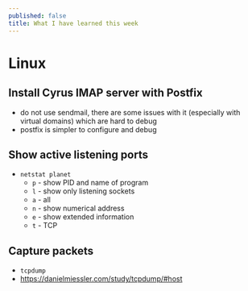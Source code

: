 ```yaml
---
published: false
title: What I have learned this week
---
```


# Linux
## Install Cyrus IMAP server with Postfix
- do not use sendmail, there are some issues with it (especially with virtual domains) which are hard to debug
- postfix is simpler to configure and debug

## Show active listening ports
- `netstat planet`
  - `p` - show PID and name of program
  - `l` - show only listening sockets
  - `a` - all
  - `n` - show numerical address 
  - `e` - show extended information
  - `t` - TCP

## Capture packets 
- `tcpdump`
- <https://danielmiessler.com/study/tcpdump/#host>
